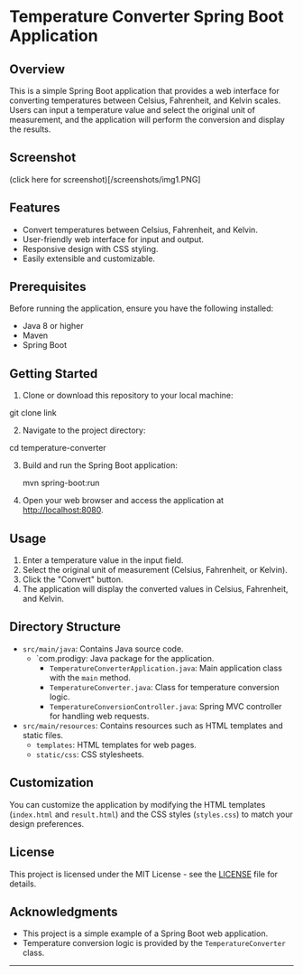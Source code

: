 # Temperature Converter Spring Boot Application

## Overview

This is a simple Spring Boot application that provides a web interface for converting temperatures between Celsius, Fahrenheit, and Kelvin scales. Users can input a temperature value and select the original unit of measurement, and the application will perform the conversion and display the results.
## Screenshot
 (click here for screenshot)[/screenshots/img1.PNG]

## Features

- Convert temperatures between Celsius, Fahrenheit, and Kelvin.
- User-friendly web interface for input and output.
- Responsive design with CSS styling.
- Easily extensible and customizable.

## Prerequisites

Before running the application, ensure you have the following installed:

- Java 8 or higher
- Maven
- Spring Boot

## Getting Started

1. Clone or download this repository to your local machine:

 git clone link

2. Navigate to the project directory:

cd temperature-converter
  

3. Build and run the Spring Boot application:

   mvn spring-boot:run
4. Open your web browser and access the application at [http://localhost:8080](http://localhost:8080).

## Usage

1. Enter a temperature value in the input field.
2. Select the original unit of measurement (Celsius, Fahrenheit, or Kelvin).
3. Click the "Convert" button.
4. The application will display the converted values in Celsius, Fahrenheit, and Kelvin.

## Directory Structure

- `src/main/java`: Contains Java source code.
  - `com.prodigy: Java package for the application.
    - `TemperatureConverterApplication.java`: Main application class with the `main` method.
    - `TemperatureConverter.java`: Class for temperature conversion logic.
    - `TemperatureConversionController.java`: Spring MVC controller for handling web requests.
- `src/main/resources`: Contains resources such as HTML templates and static files.
  - `templates`: HTML templates for web pages.
  - `static/css`: CSS stylesheets.
    

## Customization

You can customize the application by modifying the HTML templates (`index.html` and `result.html`) and the CSS styles (`styles.css`) to match your design preferences.

## License

This project is licensed under the MIT License - see the [LICENSE](LICENSE) file for details.

## Acknowledgments

- This project is a simple example of a Spring Boot web application.
- Temperature conversion logic is provided by the `TemperatureConverter` class.

---

